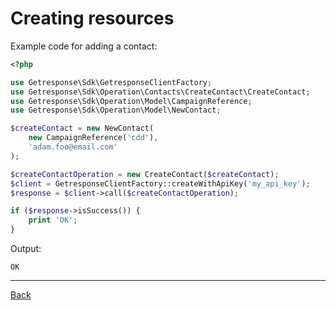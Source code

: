 # Creating resources

Example code for adding a contact:

```php
<?php

use Getresponse\Sdk\GetresponseClientFactory;
use Getresponse\Sdk\Operation\Contacts\CreateContact\CreateContact;
use Getresponse\Sdk\Operation\Model\CampaignReference;
use Getresponse\Sdk\Operation\Model\NewContact;

$createContact = new NewContact(
    new CampaignReference('cdd'),
    'adam.foo@email.com'
);

$createContactOperation = new CreateContact($createContact);
$client = GetresponseClientFactory::createWithApiKey('my_api_key');
$response = $client->call($createContactOperation);

if ($response->isSuccess()) {
    print 'OK';
}
```

Output:

```plain
OK
```

___

[Back](../../README.md)
